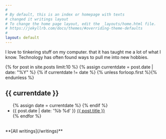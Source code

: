 ```yaml
---
#
# By default, this is an index or homepage with texts
# changed it writings layout
# To change the home page layout, edit the _layouts/home.html file.
# https://jekyllrb.com/docs/themes/#overriding-theme-defaults
#
layout: default
---
```


I love to tinkering stuff on my computer. that it has taught me a lot of what I know. 
Technology has often found ways to pull me into new hobbies.


<div class="items-list">
{% for post in site.posts limit:10  %}
{% assign currentdate = post.date | date: "%Y" %}
{% if currentdate != date %}
    {% unless forloop.first %}</ul>{% endunless %}
    <h2 id="year-{{post.date | date: "%Y"}}">{{ currentdate }}</h2>
    <ul>
      {% assign date = currentdate %}
    {% endif %}
      <li class="items-list">
        <time datetime="{{ post.date | date: '%Y-%m-%d' }}">{{ post.date | date: '%b %d' }}</time>
        <a href="{{ site.baseurl | prepend: site.url }}{{ post.url }}">{{ post.title }}</a>
      </li>
  {% endfor %}
</ul>
</div>


<br>
**[All writings](/writings)**